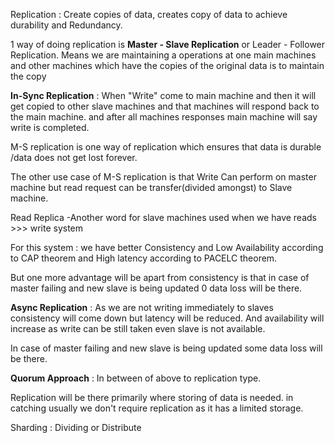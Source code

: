 Replication : Create copies of data, creates copy of data to achieve durability and Redundancy. 

1 way of doing replication is **Master - Slave Replication** or Leader - Follower Replication.
Means we are maintaining a operations at one main machines and other machines which have the copies of the original data is to maintain the copy

**In-Sync Replication** : When "Write" come to main machine and then it will get copied to other slave machines and that machines will respond back to the main machine. 
and after all machines responses main machine will say write is completed.

M-S replication is one way of replication which ensures that data is durable /data does not get lost forever.

The other use case of M-S replication is that Write Can perform on master machine but read request can be transfer(divided amongst) to Slave machine. 

Read Replica -Another word for slave machines used when we have reads >>> write system

For this system : we have better Consistency and Low Availability according to CAP theorem and High latency according to PACELC theorem.

But one more advantage will be apart from consistency is that in case of master failing and new slave is being updated 0 data loss will be there.

**Async Replication** : As we are not writing immediately to slaves consistency will come down but latency will be reduced. And availability will increase as write can be still taken even slave is not available.

In case of master failing and new slave is being updated some data loss will be there.


**Quorum Approach** : In between of above to replication type.


Replication will be there primarily where storing of data is needed. in catching usually we don't require replication as it has a limited storage.

Sharding : Dividing or Distribute 